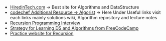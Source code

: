 - [HiredinTech.com](https://www.hiredintech.com/classrooms/algorithm-design/lesson/82) -> Best site for Algorithms and DataStructure
- [codechef Additional Resource -> Algorist](http://www.algorist.com/) -> Here Under Useful links visit each links mainly solutions wiki, Algorithm repository and lecture notes
- [Recursion Programming Interview](https://www.programmerinterview.com/index.php/recursion/recursion-introduction/)
- [Strategy for Learning DS and Algorithms from FreeCodeCamp](https://forum.freecodecamp.org/t/what-is-your-strategy-for-learning-data-structures-and-algorithms/86995/5)
- [Practice website for Recursion](https://brilliant.org/practice/recursion/?chapter=recursion)
